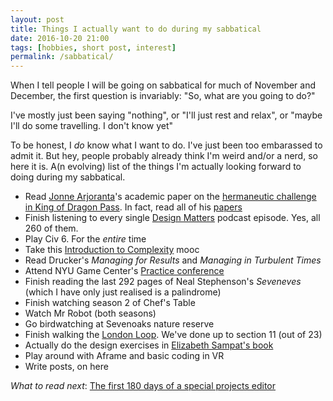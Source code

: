 ```yaml
---
layout: post
title: Things I actually want to do during my sabbatical
date: 2016-10-20 21:00
tags: [hobbies, short post, interest]
permalink: /sabbatical/
---
```


When I tell people I will be going on sabbatical for much of November and December, the first question is invariably: "So, what are you going to do?"

I've mostly just been saying "nothing", or "I'll just rest and relax", or "maybe I'll do some travelling. I don't know yet"

To be honest, I *do* know what I want to do. I've just been too embarassed to admit it. But hey, people probably already think I'm weird and/or a nerd, so here it is. A(n evolving) list of the things I'm actually looking forward to doing during my sabbatical. 

- Read [Jonne Arjoranta](https://twitter.com/jaranta)'s academic paper on the [hermaneutic challenge in King of Dragon Pass](http://www.academia.edu/27610983/What_Does_it_Mean_to_be_Orlanthi_Hermeneutic_Challenge_in_King_of_Dragon_Pass). In fact, read all of his [papers](http://jyu.academia.edu/JonneArjoranta)
- Finish listening to every single [Design Matters](http://www.debbiemillman.com/designmatters/) podcast episode. Yes, all 260 of them.
- Play Civ 6. For the *entire* time
- Take this [Introduction to Complexity](https://www.complexityexplorer.org/courses/59-introduction-to-complexity-fall-2016) mooc
- Read Drucker's *Managing for Results* and *Managing in Turbulent Times*
- Attend NYU Game Center's [Practice conference](http://gamecenter.nyu.edu/events/practice/practice-2016/)
- Finish reading the last 292 pages of Neal Stephenson's *Seveneves* (which I have only just realised is a palindrome)
- Finish watching season 2 of Chef's Table
- Watch Mr Robot (both seasons)
- Go birdwatching at Sevenoaks nature reserve
- Finish walking the [London Loop](https://tfl.gov.uk/modes/walking/loop-walk). We've done up to section 11 (out of 23)
- Actually do the design exercises in [Elizabeth Sampat's book](https://www.patreon.com/twoscooters)
- Play around with Aframe and basic coding in VR
- Write posts, on here

*What to read next*: [The first 180 days of a special projects editor](/180-days/) 